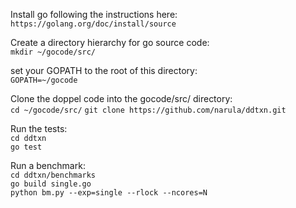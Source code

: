 Install go following the instructions here:<br>
`https://golang.org/doc/install/source`

Create a directory hierarchy for go source code:<br>
`mkdir ~/gocode/src/`

set your GOPATH to the root of this directory:<br>
`GOPATH=~/gocode`

Clone the doppel code into the gocode/src/ directory:<br>
`cd ~/gocode/src/`
`git clone https://github.com/narula/ddtxn.git`

Run the tests:<br>
`cd ddtxn`<br>
`go test`

Run a benchmark:<br>
`cd ddtxn/benchmarks`<br>
`go build single.go`<br>
`python bm.py --exp=single --rlock --ncores=N`